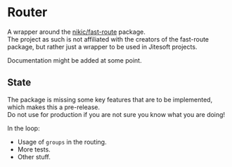 # Router

A wrapper around the [nikic/fast-route](https://github.com/nikic/FastRoute) package.  
The project as such is not affiliated with the creators of the fast-route package, but rather just a wrapper to be
used in Jitesoft projects.

Documentation might be added at some point.


## State

The package is missing some key features that are to be implemented, which makes this a pre-release.  
Do not use for production if you are not sure you know what you are doing!


In the loop:

* Usage of `groups` in the routing.
* More tests.
* Other stuff.
